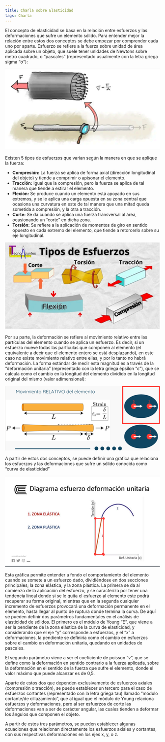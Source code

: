 ```yaml
---
title: Charla sobre Elasticidad
tags: Charla
---
```


El concepto de elasticidad se basa en la relación entre esfuerzos y las deformaciones que sufre un elemento sólido. Para entender mejor la relación entre estos dos conceptos se debe empezar por comprender cada uno por aparte.
Esfuerzo se refiere a la fuerza sobre unidad de área aplicada sobre un objeto, que suele tener unidades de Newtons sobre metro cuadrado, o “pascales” (representado usualmente con la letra griega sigma “σ”):

<img src="/assets/img/esfuerzo.png" alt="Grafica Esfuerzo" width="600">


Existen 5 tipos de esfuerzos que varían según la manera en que se aplique la fuerza:
-	**Compresión:** La fuerza se aplica de forma axial (dirección longitudinal del objeto) y tiende a comprimir o apisonar el elemento.
-	**Tracción:** Igual que la compresión, pero la fuerza se aplica de tal manera que tiende a estirar el elemento.
-	**Flexión:** Se produce cuando un elemento está apoyado en sus extremos, y se le aplica una carga opuesta en su zona central que ocasiona una curvatura en este de tal manera que una mitad queda sometida a compresión, y la otra a tracción.
-	**Corte:** Se da cuando se aplica una fuerza transversal al área, ocasionando un “corte” en dicha zona.
-	**Torsión:** Se refiere a la aplicación de momentos de giro en sentido opuesto en cada extremo del elemento, que tiende a retorcerlo sobre su eje longitudinal.	

<img src="/assets/img/Tipos-esf.png" alt="Tipos de esfuerzo" width="600">

Por su parte, la deformación se refiere al movimiento relativo entre las partículas del elemento cuando se aplica un esfuerzo. Es decir, si un esfuerzo mueve todas las partículas que componen al elemento (el equivalente a decir que el elemento entero se está desplazando), en este caso no existe movimiento relativo entre ellas, y por lo tanto no habrá deformación.
La forma estándar de medir esta magnitud es a través de la “deformación unitaria” (representado con la letra griega épsilon “ε”), que se calcula como el cambio en la longitud del elemento dividido en la longitud original del mismo (valor adimensional):

<img src="/assets/img/def.png" alt="Deformación" width="600">

A partir de estos dos conceptos, se puede definir una gráfica que relaciona los esfuerzos y las deformaciones que sufre un sólido conocida como “curva de elasticidad”

<img src="/assets/img/curva-esf-def.png" alt="Curva esfuerzo vs deformación" width="600">

Esta gráfica permite entender a fondo el comportamiento del elemento cuando se somete a un esfuerzo dado, dividiéndose en dos secciones principales; la zona elástica, y la zona plástica. La primera se da al comienzo de la aplicación del esfuerzo, y se caracteriza por tener una tendencia lineal donde si se le quita el esfuerzo al elemento este podrá recuperar su forma original, mientras que en la segunda cualquier incremento de esfuerzos provocará una deformación permanente en el elemento, hasta llegar al punto de ruptura donde termina la curva.
De aquí se pueden definir dos parámetros fundamentales en el análisis de elasticidad de sólidos. El primero es el módulo de Young “E”, que viene a ser la pendiente de la zona elástica de la curva de elasticidad, y considerando que el eje “y” corresponde a esfuerzos, y el “x” a deformaciones, la pendiente se definiría como el cambio en esfuerzos sobre el cambio en deformación unitaria, quedando en unidades de pascales.

El segundo parámetro viene a ser el coeficiente de poisson “v”, que se define como la deformación en sentido contrario a la fuerza aplicada, sobre la deformación en el sentido de la fuerza que sufre el elemento, donde el valor máximo que puede alcanzar es de 0,5.

Aparte de estos dos que dependen exclusivamente de esfuerzos axiales (compresión o tracción), se puede establecer un tercero para el caso de esfuerzos cortantes (representado con la letra griega tau) llamado “módulo cortante/de cillazamiento”, que al igual que el módulo de Young relaciona esfuerzos y deformaciones, pero al ser esfuerzos de corte las deformaciones van a ser de carácter angular, las cuales tienden a deformar los ángulos que componen el objeto.

A partir de estos tres parámetros, se pueden establecer algunas ecuaciones que relacionan directamente los esfuerzos axiales y cortantes, con sus respectivas deformaciones en los ejes x, y, o z.